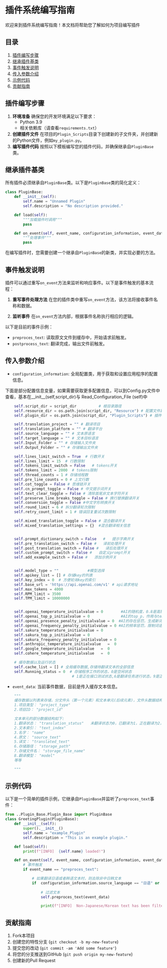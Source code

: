 
# 插件系统编写指南
欢迎来到插件系统编写指南！本文档将帮助您了解如何为项目编写插件


## 目录
1. [插件编写步骤](#插件编写步骤)
2. [继承插件基类](#继承插件基类)
3. [事件触发说明](#事件触发说明)
4. [传入参数介绍](#传入参数介绍)
5. [示例代码](#示例代码)
6. [贡献指南](#贡献指南)



## 插件编写步骤
1. **环境准备**
   确保您的开发环境满足以下要求：
   - Python 3.9
   - 相关依赖库（请查看`requirements.txt`）
2. **创建插件文件**
   在项目的`Plugin_Scripts`目录下创建新的子文件夹，并创建新的Python文件，例如`my_plugin.py`。
3. **编写插件代码**
   按照以下模板编写您的插件代码，并确保继承自`PluginBase`类。


## 继承插件基类
所有插件必须继承自`PluginBase`类。以下是`PluginBase`类的简化定义：
```python
class PluginBase:
    def __init__(self):
        self.name = "Unnamed Plugin"
        self.description = "No description provided."

    def load(self):
        """加载插件时调用"""
        pass

    def on_event(self, event_name, configuration_information, event_data):
        """处理事件"""
        pass

```
在编写插件时，您需要创建一个继承自`PluginBase`的新类，并实现必要的方法。



## 事件触发说明
插件可以通过重写`on_event`方法来监听和响应事件。以下是事件触发的基本流程：

1. **重写事件处理方法**
   在您的插件类中重写`on_event`方法，该方法将接收事件名称和数据。

2. **监听事件**
   在`on_event`方法内部，根据事件名称执行相应的逻辑。

以下是目前的事件示例：
- `preproces_text`: 读取原文文件到缓存中，开始请求前触发。
- `postprocess_text`: 翻译完成，输出文件前触发。


## 传入参数介绍

- `configuration_information`: 全局配置类，用于获取和设置应用程序的配置信息。

下面是部分配置信息变量，如果需要获取更多配置信息，可以到Config.py文件中查看，基本在__init__(self,script_dir)与 Read_Configuration_File (self)中
```python
    self.script_dir = script_dir          # 根目录路径
    self.resource_dir = os.path.join(script_dir, "Resource") # 配置文件路径
    self.plugin_dir = os.path.join(script_dir, "Plugin_Scripts") # 插件脚本路径

    self.translation_project = "" # 翻译项目
    self.translation_platform = "" # 翻译平台
    self.source_language = "" # 文本原语言
    self.target_language = "" # 文本目标语言
    self.Input_Folder = "" # 存储输入文件夹
    self.Output_Folder = "" # 存储输出文件夹

    self.lines_limit_switch = True  # 行数开关         
    self.lines_limit = 15  # 行数限制
    self.tokens_limit_switch = False   # tokens开关       
    self.tokens_limit = 2000  # tokens限制
    self.thread_counts = 1 # 存储线程数
    self.pre_line_counts = 0 # 上文行数
    self.cot_toggle = False # 思维链开关
    self.cn_prompt_toggle = False # 中文提示词开关
    self.text_clear_toggle = False # 清除首尾非文本字符开关
    self.preserve_line_breaks_toggle = False # 换行替换翻译开关
    self.conversion_toggle = False #中文字形转换开关
    self.round_limit = 6 # 拆分翻译轮次限制
    self.retry_count_limit = 1 # 错误回复重试次数限制

    self.mixed_translation_toggle = False # 混合翻译开关
    self.mixed_translation_settings = {}  #混合翻译相关信息


    self.prompt_dictionary_switch = False   #   提示字典开关
    self.pre_translation_switch = False #   译前处理开关
    self.post_translation_switch = False #   译后处理开关
    self.custom_prompt_switch = False #   自定义prompt开关
    self.add_example_switch = False #   添加示例开关


    self.model_type = ""             #模型选择
    self.apikey_list = [] # 存储key的列表
    self.key_index = 0  # 方便轮询key的索引
    self.base_url = 'https://api.openai.com/v1' # api请求地址
    self.max_tokens = 4000
    self.RPM_limit = 3500
    self.TPM_limit = 10000000


    self.openai_temperature_initialvalue = 0        #AI的随机度，0.8是高随机，0.2是低随机,取值范围0-2
    self.openai_top_p_initialvalue = 0              #AI的top_p，作用与temperature相同，官方建议不要同时修改
    self.openai_presence_penalty_initialvalue = 0  #AI的存在惩罚，生成新词前检查旧词是否存在相同的词。0.0是不惩罚，2.0是最大惩罚，-2.0是最大奖励
    self.openai_frequency_penalty_initialvalue = 0 #AI的频率惩罚，限制词语重复出现的频率。0.0是不惩罚，2.0是最大惩罚，-2.0是最大奖励
    self.sakura_temperature_initialvalue = 0        
    self.sakura_top_p_initialvalue = 0             
    self.sakura_frequency_penalty_initialvalue = 0 
    self.anthropic_temperature_initialvalue   =  0 
    self.google_temperature_initialvalue   =  0 
    self.cohere_temperature_initialvalue   =  0 

    # 缓存数据以及运行状态
    self.cache_list = [] # 全局缓存数据,存储待翻译文本的全部信息
    self.Running_status = 0  # 存储程序工作的状态，0是空闲状态
                              # 1是正在接口测试状态,6是翻译任务进行状态，9是正在暂停状态，10是已暂停状态,11是正在取消状态，0也是已取消状态
```                         



- `event_data`: 当前事件数据，目前是传入缓存文本信息。
```python
    """
    缓存数据以列表来存储，分文件头（第一个元素）和文本单元(后续元素)，文件头数据结构如下:
    1.项目类型： "project_type"
    2.项目ID： "project_id"

    文本单元的部分数据结构如下:
    1.翻译状态： "translation_status"   未翻译状态为0，已翻译为1，正在翻译为2，不需要翻译为7
    2.文本索引： "text_index"
    3.名字： "name"
    4.原文： "source_text"
    5.译文： "translated_text"
    6.存储路径： "storage_path"
    7.存储文件名： "storage_file_name"
    8.翻译模型： "model"                         
    等等

    """

```


## 示例代码
以下是一个简单的插件示例，它继承自`PluginBase`并监听了`preproces_text`事件：
```python
from ..Plugin_Base.Plugin_Base import PluginBase
class GreetingPlugin(PluginBase):
    def __init__(self):
        super().__init__()
        self.name = "example_Plugin"
        self.description = "This is an example plugin."

    def load(self):
        print(f"[INFO]  {self.name} loaded!")

    def on_event(self, event_name, configuration_information, event_data):
        # 事件触发
        if event_name == "preproces_text":

            # 如果翻译日语或者韩语文本时，则去除非中日韩文本
            if  configuration_information.source_language == "日语" or  configuration_information.source_language == "韩语":
                
                # 过滤文本
                self.preproces_text(event_data)

                print(f"[INFO]  Non-Japanese/Korean text has been filtered.")
```



## 贡献指南
1. Fork本项目
2. 创建您的特性分支 (`git checkout -b my-new-feature`)
3. 提交您的改动 (`git commit -am 'Add some feature'`)
4. 将您的分支推送到GitHub (`git push origin my-new-feature`)
5. 创建新的Pull Request
